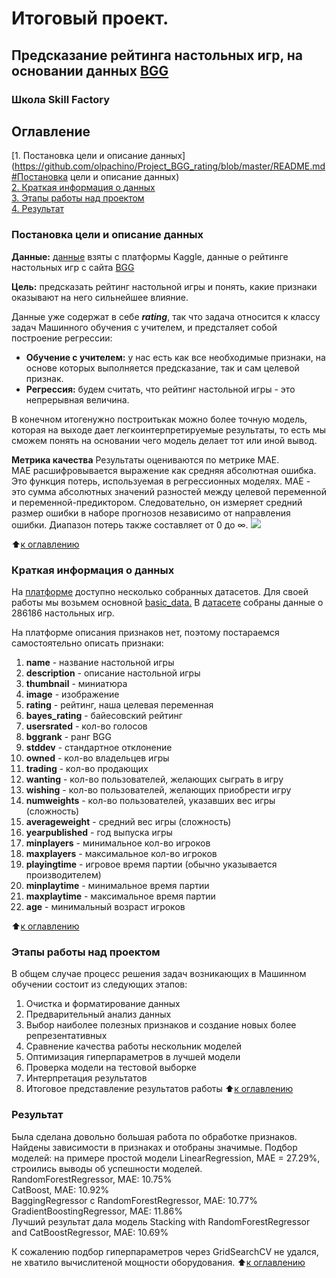 # Итоговый проект.  
## Предсказание рейтинга настольных игр, на основании данных [BGG](https://boardgamegeek.com/) 
### Школа Skill Factory 

## Оглавление  
[1. Постановка цели и описание данных](https://github.com/olpachino/Project_BGG_rating/blob/master/README.md#Постановка цели и описание данных)  
[2. Краткая информация о данных](https://github.com/olpachino/Project_BGG_rating/blob/master/README.md#Краткая-информация-о-данных)  
[3. Этапы работы над проектом](https://github.com/olpachino/Project_BGG_rating/blob/master/README.md#Этапы-работы-над-проектом)  
[4. Результат](https://github.com/olpachino/Project_BGG_rating/blob/master/README.md#Результат)  

### Постановка цели и описание данных  

**Данные:** [данные](https://www.kaggle.com/datasets/caesuric/bgggamesdata) взяты с платформы Kaggle, данные о рейтинге настольных игр с сайта [BGG](https://boardgamegeek.com/)

**Цель:** предсказать рейтинг настольной игры и понять, какие признаки оказывают на него сильнейшее влияние.

Данные уже содержат в себе ***rating***, так что задача относится к классу задач Машинного обучения с учителем, и предсталяет собой построение регрессии:

- **Обучение с учителем:** у нас есть как все необходимые признаки, на основе которых выполняется предсказание, так и сам целевой признак.
- **Регрессия:** будем считать, что рейтинг настольной игры - это непрерывная величина.

В конечном итогенужно построитькак можно более точную модель, которая на выходе дает легкоинтерпретируемые результаты, то есть мы сможем понять на основании чего модель делает тот или иной вывод.  

**Метрика качества**
Результаты оцениваются по метрике MAE.  
MAE расшифровывается выражение как cредняя абсолютная ошибка.  
Это функция потерь, используемая в регрессионных моделях. MAE - это сумма абсолютных значений разностей между целевой переменной и переменной-предиктором. Следовательно, он измеряет средний размер ошибки в наборе прогнозов независимо от направления ошибки. Диапазон потерь также составляет от 0 до ∞.
<img src="https://images2.russianblogs.com/287/85/858abf653512e1ebe9fda8727b5de3f7.png" />
  
:arrow_up:[к оглавлению](https://github.com/olpachino/skillfactory_rds/blob/master/module_6/README.md#Оглавление)

### Краткая информация о данных
На [платформе](https://www.kaggle.com/datasets/caesuric/bgggamesdata) доступно несколько собранных датасетов. Для своей работы мы возьмем основной [basic_data.]()
В [датасете]() собраны данные о 286186 настольных игр.

На платформе описания признаков нет, поэтому постараемся самостоятельно описать признаки:

1. **name** - название настольной игры
0. **description** - описание настольной игры
0. **thumbnail** - миниатюра
0. **image** - изображение
0. **rating** - рейтинг, наша целевая переменная
0. **bayes_rating** - байесовский рейтинг
0. **usersrated** - кол-во голосов
0. **bggrank** - ранг BGG
0. **stddev** - стандартное отклонение
0. **owned** - кол-во владельцев игры
0. **trading** - кол-во продающих
0. **wanting** - кол-во пользователей, желающих сыграть в игру
0. **wishing** - кол-во пользователей, желающих приобрести игру
0. **numweights** - кол-во пользователей, указавших вес игры (сложность)
0. **averageweight** - средний вес игры (сложность)
0. **yearpublished** - год выпуска игры
0. **minplayers** - минимальное кол-во игроков
0. **maxplayers** - максимальное кол-во игроков
0. **playingtime** - игровое время партии (обычно указывается производителем)
0. **minplaytime** - минимальное время партии
0. **maxplaytime** - максимальное время партии
0. **age** - минимальный возраст игроков

:arrow_up:[к оглавлению](https://github.com/olpachino/skillfactory_rds/blob/master/module_6/README.md#Оглавление)

### Этапы работы над проектом  

В общем случае процесс решения задач возникающих в Машинном обучении состоит из следующих этапов:

1. Очистка и форматирование данных
2. Предварительный анализ данных
3. Выбор наиболее полезных признаков и создание новых более репрезентативных
4. Сравнение качества работы нескольник моделей
5. Оптимизация гиперпараметров в лучшей модели
6. Проверка модели на тестовой выборке
7. Интерпретация результатов
8. Итоговое представление результатов работы
:arrow_up:[к оглавлению](https://github.com/olpachino/skillfactory_rds/blob/master/module_6/README.md#Оглавление)

### Результат  
Была сделана довольно большая работа по обработке признаков. Найдены зависимости в признаках и отобраны значимые.
Подбор моделей: на примере простой модели LinearRegression, MAE = 27.29%, строились выводы об успешности моделей.  
RandomForestRegressor, MAE: 10.75%  
CatBoost, MAE: 10.92%  
BaggingRegressor с RandomForestRegressor, MAE: 10.77%
GradientBoostingRegressor, MAE: 11.86%  
Лучший результат дала модель Stacking with RandomForestRegressor and CatBoostRegressor, MAE: 10.69%

К сожалению подбор гиперпараметров через GridSearchCV не удался, не хватило вычислитеной мощности оборудования.
:arrow_up:[к оглавлению](https://github.com/olpachino/skillfactory_rds/blob/master/module_6/README.md#Оглавление)
